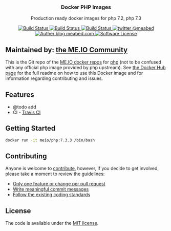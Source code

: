 <p align="center">
  <h3 align="center">Docker PHP Images</h3>
  <p align="center">Production ready docker images for php 7.2, php 7.3 </p>
  <p align="center">
    <a href="https://travis-ci.org/me-io/docker-php">
      <img src="https://travis-ci.org/me-io/docker-php.svg?branch=master" alt="Build Status">
    </a>
    <a href="https://travis-ci.org/me-io/docker-php">
      <img src="https://img.shields.io/badge/PHP-7.2-brightgreen.svg?longCache=true" alt="Build Status">
    </a>
    <a href="https://travis-ci.org/me-io/docker-php">
      <img src="https://img.shields.io/badge/PHP-7.3-brightgreen.svg?longCache=true" alt="Build Status">
    </a>   
    <a href="https://twitter.com/meabed">
      <img src="https://img.shields.io/badge/twitter-@meabed-179BD7.svg?style=flat-squares" alt="twitter @meabed">
    </a>
    <a href="https://meabed.com">
      <img src="https://img.shields.io/badge/Author-blog-green.svg?style=flat-square" alt="Auther blog meabed.com">
    </a>
    <a href="LICENSE.md">
      <img src="https://img.shields.io/badge/license-MIT-brightgreen.svg?style=flat-square" alt="Software License">
    </a>
  </p>
</p>

## Maintained by: [the ME.IO Community](https://me.io/docker-hub/maintainers)

This is the Git repo of the [ME.IO docker repos](https://me.io/docker-hub/repos) for [php](https://hub.docker.com/r/meio/php/) (not to be confused with any official php image provided by php upstream). See [the Docker Hub page](https://hub.docker.com/r/meio/php/) for the full readme on how to use this Docker image and for information regarding contributing and issues.

## Features
- @todo add 
- CI - [Travis CI](https://travis-ci.org/)


## Getting Started

```bash
docker run -it meio/php:7.3.3 /bin/bash
```


## Contributing

Anyone is welcome to [contribute](CONTRIBUTING.md), however, if you decide to get involved, please take a moment to review the guidelines:

* [Only one feature or change per pull request](CONTRIBUTING.md#only-one-feature-or-change-per-pull-request)
* [Write meaningful commit messages](CONTRIBUTING.md#write-meaningful-commit-messages)
* [Follow the existing coding standards](CONTRIBUTING.md#follow-the-existing-coding-standards)

## License

The code is available under the [MIT license](LICENSE.md).
